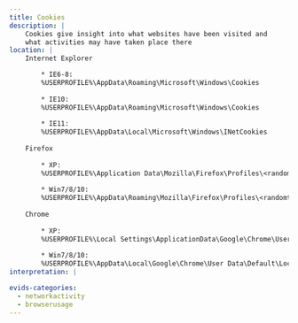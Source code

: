 ```yaml
---
title: Cookies
description: |
    Cookies give insight into what websites have been visited and
    what activities may have taken place there
location: |
    Internet Explorer

        * IE6-8:
        %USERPROFILE%\AppData\Roaming\Microsoft\Windows\Cookies
        
        * IE10:
        %USERPROFILE%\AppData\Roaming\Microsoft\Windows\Cookies
        
        * IE11:
        %USERPROFILE%\AppData\Local\Microsoft\Windows\INetCookies
    
    Firefox
        
        * XP:
        %USERPROFILE%\Application Data\Mozilla\Firefox\Profiles\<randomtext>.default\cookies.sqlite
        
        * Win7/8/10:
        %USERPROFILE%\AppData\Roaming\Mozilla\Firefox\Profiles\<randomtext>.default\cookies.sqlite
    
    Chrome
        
        * XP:
        %USERPROFILE%\Local Settings\ApplicationData\Google\Chrome\User Data\Default\Local Storage
        
        * Win7/8/10:
        %USERPROFILE%\AppData\Local\Google\Chrome\User Data\Default\Local Storage
interpretation: |

evids-categories:
  - networkactivity
  - browserusage
---
```

